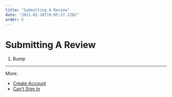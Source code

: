 ```yaml
---
title: "Submitting A Review"
date: "2021-02-18T19:05:27.2282"
order: 6
---
```


# Submitting A Review

1. Bump

---

More:

- [Create Account](/manual/CreateAccount)
- [Can't Sign In](/manual/CantSignIn)
